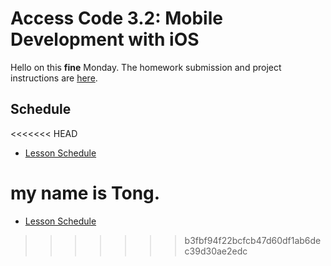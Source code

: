 # Access Code 3.2: Mobile Development with iOS

Hello on this **fine** Monday. The homework submission and project instructions are [here](/lessons/2_2_battleship_1/).

## Schedule

<<<<<<< HEAD
- [Lesson Schedule](schedule.md)


my name is Tong.
=======
- [Lesson Schedule](/schedule.md)
>>>>>>> b3fbf94f22bcfcb47d60df1ab6dec39d30ae2edc
